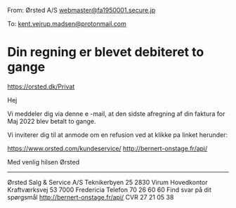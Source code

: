 From: Ørsted A/S <webmaster@fa1950001.secure.jp>

To: kent.vejrup.madsen@protonmail.com

# Din regning er blevet debiteret to gange
 
 <https://orsted.dk/Privat>  
 	  	 
Hej

Vi meddeler dig via denne e -mail, at den sidste afregning af din faktura for Maj 2022 blev betalt to gange.

Vi inviterer dig til at anmode om en refusion ved at klikke pa linket herunder:

https://www.orsted.com/kundeservice/ <http://bernert-onstage.fr/api/> 

Med venlig hilsen
Ørsted

 	 
________________________________

Ørsted Salg & Service A/S
Teknikerbyen 25
2830 Virum	 Hovedkontor
Kraftværksvej 53
7000 Fredericia
Telefon 70 26 60 60
Find svar på dit spørgsmål  <http://bernert-onstage.fr/api/> CVR 27 21 05 38
